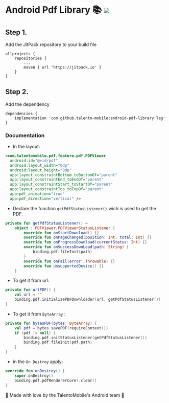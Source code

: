 
# Android Pdf Library 📚 [![](https://jitpack.io/v/talento-mobile/android-pdf-library.svg)](https://jitpack.io/#talento-mobile/android-pdf-library)
## Step 1.
Add the JitPack repository to your build file
``` Grooby
allprojects {
	repositories {
		...
		maven { url 'https://jitpack.io' }
	}
}
```
## Step 2.
Add the dependency
```Grooby
dependencies {
	implementation 'com.github.talento-mobile:android-pdf-library:Tag'
}
```
### Documentation
- In the layout:
```XML
<com.talentomobile.pdf.feature.pdf.PDFViewer  
  android:id="@+id/pdf"  
  android:layout_width="0dp"  
  android:layout_height="0dp"  
  app:layout_constraintBottom_toBottomOf="parent"  
  app:layout_constraintEnd_toEndOf="parent"  
  app:layout_constraintStart_toStartOf="parent"  
  app:layout_constraintTop_toTopOf="parent"  
  app:pdf_animation="true"  
  app:pdf_direction="vertical" />
```
- Declare the function `getPdfStatusListener()` wich is used to get the PDF.
```Kotlin
private fun getPdfStatusListener() =  
    object : PDFViewer.PDFViewerStatusListener {  
        override fun onStartDownload() {}  
        override fun onPageChanged(position: Int, total: Int) {}    
        override fun onProgressDownload(currentStatus: Int) {}  
        override fun onSuccessDownLoad(path: String) {  
	        binding.pdf.fileInit(path)  
        }  
        override fun onFail(error: Throwable) {}  
        override fun unsupportedDevice() {}  
    }
```
- To get it from url:
```Kotlin
private fun urlPDF() {
    val url = ""
    binding.pdf.initializePDFDownloader(url, getPdfStatusListener())
}
```
- To get it from `ByteArray` :
```Kotlin
private fun bytesPDF(bytes: ByteArray) {  
    val pdf = bytes.savePDF(requireContext())  
    if (pdf != null) {  
        binding.pdf.initStatusListener(getPdfStatusListener())  
        binding.pdf.fileInit(pdf.path)  
    }  
}
```
- in the `On Destroy` apply:
```Kotlin
override fun onDestroy() {  
    super.onDestroy()  
    binding.pdf.pdfRendererCore?.clear()  
}
```

💙 Made with love by the TalentoMobile's Android team 💙
